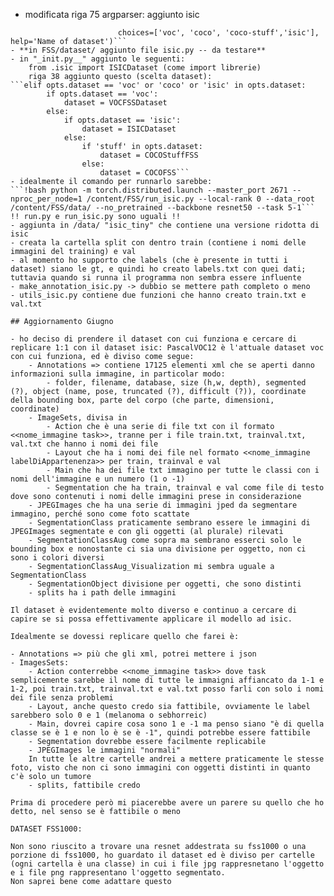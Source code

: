- modificata riga 75 argparser: aggiunto isic
```parser.add_argument("--dataset", type=str, default='voc',
                        choices=['voc', 'coco', 'coco-stuff','isic'], help='Name of dataset')```
- **in FSS/dataset/ aggiunto file isic.py -- da testare**
- in "_init.py__" aggiunto le seguenti: 
	from .isic import ISICDataset (come import librerie)
	riga 38 aggiunto questo (scelta dataset):
```elif opts.dataset == 'voc' or 'coco' or 'isic' in opts.dataset:
        if opts.dataset == 'voc':
            dataset = VOCFSSDataset
        else:   
            if opts.dataset == 'isic': 
                dataset = ISICDataset
            else:
                if 'stuff' in opts.dataset:
                    dataset = COCOStuffFSS
                else:
                    dataset = COCOFSS```
- idealmente il comando per runnarlo sarebbe:
```!bash python -m torch.distributed.launch --master_port 2671 --nproc_per_node=1 /content/FSS/run_isic.py --local-rank 0 --data_root /content/FSS/data/ --no_pretrained --backbone resnet50 --task 5-1```
!! run.py e run_isic.py sono uguali !!
- aggiunta in /data/ "isic_tiny" che contiene una versione ridotta di isic 
- creata la cartella split con dentro train (contiene i nomi delle immagini del training) e val
- al momento ho supporto che labels (che è presente in tutti i dataset) siano le gt, e quindi ho creato labels.txt con quei dati; tuttavia quando si runna il programma non sembra essere influente
- make_annotation_isic.py -> dubbio se mettere path completo o meno
- utils_isic.py contiene due funzioni che hanno creato train.txt e val.txt

## Aggiornamento Giugno

- ho deciso di prendere il dataset con cui funziona e cercare di replicare 1:1 con il dataset isic: PascalVOC12 è l'attuale dataset voc con cui funziona, ed è diviso come segue:
	- Annotations => contiene 17125 elementi xml che se aperti danno informazioni sulla immagine, in particolar modo:
		- folder, filename, database, size (h,w, depth), segmented (?), object (name, pose, truncated (?), difficult (?)), coordinate della bounding box, parte del corpo (che parte, dimensioni, coordinate)
	- ImageSets, divisa in 
		- Action che è una serie di file txt con il formato <<nome_immagine task>>, tranne per i file train.txt, trainval.txt, val.txt che hanno i nomi dei file 
		- Layout che ha i nomi dei file nel formato <<nome_immagine labelDiAppartenenza>> per train, trainval e val 
		- Main che ha dei file txt immagino per tutte le classi con i nomi dell'immagine e un numero (1 o -1)
		- Segmentation che ha train, trainval e val come file di testo dove sono contenuti i nomi delle immagini prese in considerazione
	- JPEGImages che ha una serie di immagini jped da segmentare immagino, perché sono come foto scattate
	- SegmentationClass praticamente sembrano essere le immagini di JPEGImages segmentate e con gli oggetti (al plurale) rilevati
	- SegmentationClassAug come sopra ma sembrano esserci solo le bounding box e nonostante ci sia una divisione per oggetto, non ci sono i colori diversi
	- SegmentationClassAug_Visualization mi sembra uguale a SegmentationClass
	- SegmentationObject divisione per oggetti, che sono distinti
	- splits ha i path delle immagini 
	
Il dataset è evidentemente molto diverso e continuo a cercare di capire se si possa effettivamente applicare il modello ad isic. 

Idealmente se dovessi replicare quello che farei è:

- Annotations => più che gli xml, potrei mettere i json
- ImagesSets:
	- Action conterrebbe <<nome_immagine task>> dove task semplicemente sarebbe il nome di tutte le immaigni affiancato da 1-1 e 1-2, poi train.txt, trainval.txt e val.txt posso farli con solo i nomi dei file senza problemi
	- Layout, anche questo credo sia fattibile, ovviamente le label sarebbero solo 0 e 1 (melanoma o sebhorreic) 
	- Main, dovrei capire cosa sono 1 e -1 ma penso siano "è di quella classe se è 1 e non lo è se è -1", quindi potrebbe essere fattibile
	- Segmentation dovrebbe essere facilmente replicabile
	- JPEGImages le immagini "normali"
	In tutte le altre cartelle andrei a mettere praticamente le stesse foto, visto che non ci sono immagini con oggetti distinti in quanto c'è solo un tumore
	- splits, fattibile credo 

Prima di procedere però mi piacerebbe avere un parere su quello che ho detto, nel senso se è fattibile o meno 

DATASET FSS1000:

Non sono riuscito a trovare una resnet addestrata su fss1000 o una porzione di fss1000, ho guardato il dataset ed è diviso per cartelle (ogni cartella è una classe) in cui i file jpg rappresnetano l'oggetto e i file png rappresentano l'oggetto segmentato.
Non saprei bene come adattare questo

